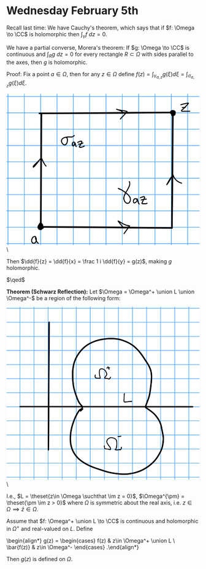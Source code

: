# Wednesday February 5th

Recall last time:
We have Cauchy's theorem, which says that if $f: \Omega \to \CC$ is holomorphic then $\int_\gamma f~dz = 0$.

We have a partial converse, Morera's theorem: If $g: \Omega \to \CC$ is continuous and $\int_R g~dz = 0$ for every rectangle $R\subset \Omega$ with sides parallel to the axes, then $g$ is holomorphic.

Proof:
Fix a point $a\in\Omega$, then for any $z\in\Omega$ define $f(z) = \int_{\gamma_{a, z}} g(\xi) d\xi = \int_{\sigma_{a, z}} g(\xi) d\xi$.

![Image](figures/2020-02-05-13:42.png)\

Then $\dd{f}{z} = \dd{f}{x} = \frac 1 i \dd{f}{y} = g(z)$, making $g$ holomorphic.

$\qed$

**Theorem (Schwarz Reflection):**
Let $\Omega = \Omega^+ \union L \union \Omega^-$ be a region of the following form:

![Image](figures/2020-02-05-13:45.png)\

I.e., $L = \theset{z\in \Omega \suchthat \im z = 0}$, $\Omega^{\pm} = \theset{\pm \im z > 0}$ where $\Omega$ is symmetric about the real axis, i.e. $z\in \Omega \implies \bar z \in \Omega$.

Assume that $f: \Omega^+ \union L \to \CC$ is continuous and holomorphic in $\Omega^+$ and real-valued on $L$.
Define

\begin{align*}
g(z) = 
\begin{cases}
f(z) & z\in \Omega^+ \union L \\
\bar{f(z)} & z\in \Omega^-
\end{cases}
.\end{align*}

Then $g(z)$ is defined on $\Omega$.
